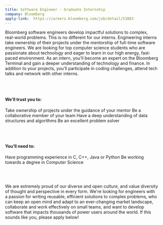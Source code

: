 ```yaml
---
title: Software Engineer - Graduate Internship
company: Bloomberg
apply-link:  https://careers.bloomberg.com/job/detail/53883
---
```

<p>
Bloomberg software engineers develop impactful solutions to complex, real-world problems. This is no different for our interns. Engineering interns take ownership of their projects under the mentorship of full-time software engineers. We are looking for top computer science students who are passionate about technology and eager to learn in our high energy, fast-paced environment.
As an intern, you’ll become an expert on the Bloomberg Terminal and gain a deeper understanding of technology and finance. In addition to your projects, you’ll participate in coding challenges, attend tech talks and network with other interns.
</p>
<br>
<br>
<h4>We’ll trust you to:</h4>
<p>
 Take ownership of projects under the guidance of your mentor
 Be a collaborative member of your team
 Have a deep understanding of data structures and algorithms
 Be an excellent problem solver
 </p>
<br>
<br>
<h4>You’ll need to:</h4>
<p>
 Have programming experience in C, C++, Java or Python
 Be working towards a degree in Computer Science
</p>
<br>
<br>
<p>
We are extremely proud of our diverse and open culture, and value diversity of thought and perspective in every form. We're looking for engineers with a passion for writing reusable, efficient solutions to complex problems, who can keep an open mind and adapt to an ever-changing market landscape, collaborate and work effectively on small teams, and want to develop software that impacts thousands of power users around the world. If this sounds like you, please apply below!
</p>